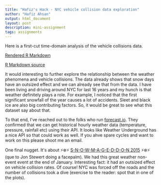 ```yaml
---
title: "Hafiz's Hack - NYC vehicle collision data exploration"
author: "Hafiz Ahsan"
output: html_document
layout: post
description: mini-assignment
tags: assignments
---
```


Here is a first-cut time-domain analysis of the vehicle collisions data. 


[Rendered R Markdown]({{baseurl}}/assets/aha2140/collision-analysis-1.html)


[R Markdown source]({{baseurl}}/assets/aha2140/collision-analysis-1.rmd)


It would interesting to further explore the relationship between the weather phenomena and vehicle collisions. The data already shows that snow days have an outsized effect and we can already see that from the data. I have been living and driving around NYC for last 16 years and my hunch is that weather definitely plays a role. For example, I noticed that the first significant snowfall of the year causes a lot of accidents. Sleet and black ice are also big contributing factors. So, it would be great to see what this dataset say about that. 

To that end, I've reached  out to the folks who run [forecast.io](forecast.io).  They confirmed that we can get historical hourly weather data (temperature, pressure, rainfall etc) using their API. It looks like Weather Underground has a nice API so that could work as well. If you ahve spare cycles and want to work on this please shoot me an email.


One final nugget. It's about  :zap::snowflake::zap: [S-N-O-W-M-A-G-E-D-D-O-N 2015](http://nypost.com/tag/snowmageddon-2015/) :zap::snowflake::zap: (que to Jon Stewert doing a facepalm). We had this great weather non-event event at the end of January. Interesting fact: it had an outsized effect on vehicle collision rates. Of course! NYC was forced off the roads and the number of collisions took a dive (exercise to the reader: spot that in one of the plots). 

